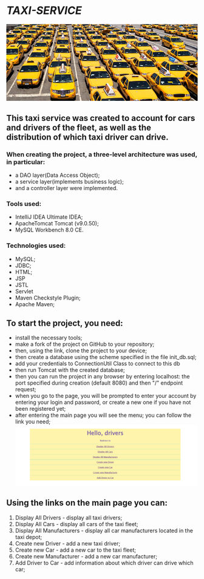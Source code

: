 # *TAXI-SERVICE*
![](src/main/resources/solutions-taxi-park.jpg)

## This taxi service was created to account for cars and drivers of the fleet, as well as the distribution of which taxi driver can drive.
### When creating the project, a three-level architecture was used, in particular:
 - a DAO layer(Data Access Object); 
 - a service layer(implements business logic);
 - and a controller layer were implemented.
### Tools used:
 - IntelliJ IDEA Ultimate IDEA;
 - ApacheTomcat Tomcat (v9.0.50);
 - MySQL Workbench 8.0 CE.

### Technologies used:
- MySQL;
- JDBC;
- HTML;
- JSP
- JSTL
- Servlet
- Maven Checkstyle Plugin;
- Apache Maven;

## To start the project, you need:
 - install the necessary tools;
 - make a fork of the project on GitHub to your repository;
 - then, using the link, clone the project to your device;
 - then create a database using the scheme specified in the file init_db.sql;
 - add your credentials to ConnectionUtil Class to connect to this db
 - then run Tomcat with the created database;
 - then you can run the project in any browser by entering localhost: the port specified during creation (default 8080) and then "/" endpoint request;
 - when you go to the page, you will be prompted to enter your account by entering your login and password, or create a new one if you have not been registered yet;
 - after entering the main page you will see the menu;
 you can follow the link you need;
![](src/main/resources/img.png)
## Using the links on the main page you can:
 1. Display All Drivers - display all taxi drivers;
 2. Display All Cars - display all cars of the taxi fleet;
 3. Display All Manufacturers - display all car manufacturers located in the taxi depot;
 4. Create new Driver - add a new taxi driver;
 5. Create new Car - add a new car to the taxi fleet;
 6. Create new Manufacturer - add a new car manufacturer;
 7. Add Driver to Car - add information about which driver can drive which car;


